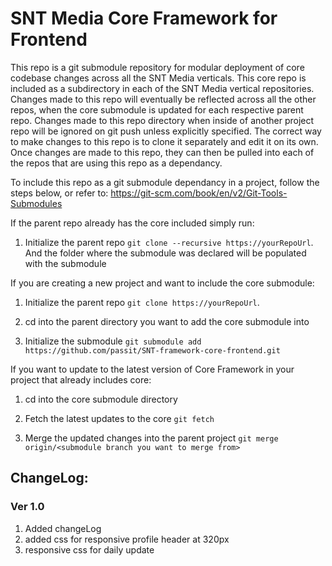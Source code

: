 # SNT Media Core Framework for Frontend

This repo is a git submodule repository for modular deployment of core codebase changes across all the SNT Media verticals. This core repo is included as a subdirectory in each of the SNT Media vertical repositories. Changes made to this repo will eventually be reflected across all the other repos, when the core submodule is updated for each respective parent repo. Changes made to this repo directory when inside of another project repo will be ignored on git push unless explicitly specified. The correct way to make changes to this repo is to clone it separately and edit it on its own. Once changes are made to this repo, they can then be pulled into each of the repos that are using this repo as a dependancy.


To include this repo as a git submodule dependancy in a project, follow the steps below, or refer to: https://git-scm.com/book/en/v2/Git-Tools-Submodules


If the parent repo already has the core included simply run:

1. Initialize the parent repo `git clone --recursive https://yourRepoUrl`. And the folder where the submodule was declared will be populated with the submodule


If you are creating a new project and want to include the core submodule:

1. Initialize the parent repo `git clone https://yourRepoUrl`.

2. cd into the parent directory you want to add the core submodule into

3. Initialize the submodule `git submodule add https://github.com/passit/SNT-framework-core-frontend.git`


If you want to update to the latest version of Core Framework in your project that already includes core:

1. cd into the core submodule directory

2. Fetch the latest updates to the core `git fetch`

3. Merge the updated changes into the parent project `git merge origin/<submodule branch you want to merge from>`

## ChangeLog:

### Ver 1.0
1. Added changeLog
2. added css for responsive profile header at 320px
3. responsive css for daily update
